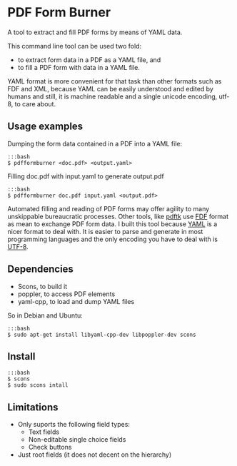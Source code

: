 # PDF Form Burner

A tool to extract and fill PDF forms by means of YAML data.

This command line tool can be used two fold:

- to extract form data in a PDF as a YAML file, and
- to fill a PDF form with data in a YAML file.

YAML format is more convenient for that task than other formats
such as FDF and XML, because
YAML can be easily understood and edited by humans
and still, it is machine readable and
a single unicode encoding, utf-8, to care about.


## Usage examples

Dumping the form data contained in a PDF into a YAML file:

	:::bash
	$ pdfformburner <doc.pdf> <output.yaml>

Filling doc.pdf with input.yaml to generate output.pdf

	:::bash
	$ pdfformburner doc.pdf input.yaml <output.pdf>

Automated filling and reading of PDF forms may offer agility
to many unskippable bureaucratic processes.
Other tools, like [pdftk] use [FDF] format as mean to exchange PDF form data.
I built this tool because [YAML] is a nicer format to deal with.
It is easier to parse and generate in most programming languages and
the only encoding you have to deal with is [UTF-8].

[pdftk]:(http://www.pdflabs.com/tools/pdftk-the-pdf-toolkit/)
[YAML]:(http://yaml.org)
[FDF]:(http://en.wikipedia.org/wiki/Forms_Data_Format)
[UTF-8]:(http://www.utf8everywhere.org/)

## Dependencies

- Scons, to build it
- poppler, to access PDF elements
- yaml-cpp, to load and dump YAML files

So in Debian and Ubuntu:

	:::bash
	$ sudo apt-get install libyaml-cpp-dev libpoppler-dev scons

## Install

	:::bash
	$ scons
	$ sudo scons intall

## Limitations

- Only suports the following field types:
	- Text fields
	- Non-editable single choice fields
	- Check buttons
- Just root fields (it does not decent on the hierarchy)



